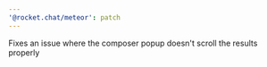 ```yaml
---
'@rocket.chat/meteor': patch
---
```


Fixes an issue where the composer popup doesn't scroll the results properly
